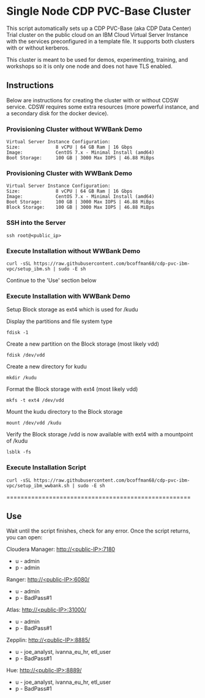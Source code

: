 # Single Node CDP PVC-Base Cluster
This script automatically sets up a CDP PVC-Base (aka CDP Data Center) Trial cluster on the public cloud on an IBM Cloud Virtual Server Instance with the services preconfigured in a template file. It supports both clusters with or without kerberos.

This cluster is meant to be used for demos, experimenting, training, and workshops so it is only one node and does not have TLS enabled.

## Instructions

Below are instructions for creating the cluster with or without CDSW service. CDSW requires some extra resources (more powerful instance, and a secondary disk for the docker device).

### Provisioning Cluster without WWBank Demo
```
Virtual Server Instance Configuration:
Size:             8 vCPU | 64 GB Ram | 16 Gbps
Image:            CentOS 7.x - Minimal Install (amd64)
Boot Storage:     100 GB | 3000 Max IOPS | 46.88 MiBps
```
### Provisioning Cluster with WWBank Demo
```
Virtual Server Instance Configuration:
Size:             8 vCPU | 64 GB Ram | 16 Gbps
Image:            CentOS 7.x - Minimal Install (amd64)
Boot Storage:     100 GB | 3000 Max IOPS | 46.88 MiBps
Block Storage:    100 GB | 3000 Max IOPS | 46.88 MiBps
```

### SSH into the Server
```
ssh root@<public_ip>
```

### Execute Installation without WWBank Demo
```
curl -sSL https://raw.githubusercontent.com/bcoffman68/cdp-pvc-ibm-vpc/setup_ibm.sh | sudo -E sh
```

Continue to the 'Use' section below


### Execute Installation with WWBank Demo
Setup Block storage as ext4 which is used for /kudu

Display the partitions and file system type
```
fdisk -1
```

Create a new partition on the Block storage (most likely vdd)
```
fdisk /dev/vdd
```

Create a new directory for kudu
```
mkdir /kudu
```

Format the Block storage with ext4 (most likely vdd)
```
mkfs -t ext4 /dev/vdd
```

Mount the kudu directory to the Block storage
```
mount /dev/vdd /kudu
```

Verify the Block storage /vdd is now available with ext4 with a mountpoint of /kudu
```
lsblk -fs
```

### Execute Installation Script
```
curl -sSL https://raw.githubusercontent.com/bcoffman68/cdp-pvc-ibm-vpc/setup_ibm_wwbank.sh | sudo -E sh
```

====================================================
## Use
Wait until the script finishes, check for any error. Once the script returns, you can open:

Cloudera Manager:
[http://\<public-IP\>:7180](http://<public-IP>:7180)
- u - admin
- p - admin

Ranger:
[http://\<public-IP\>:6080/](http://<public-IP>:6080)
- u - admin
- p - BadPass#1

Atlas:
[http://\<public-IP\>:31000/](http://<public-IP>:31000)
- u - admin
- p - BadPass#1

Zepplin:
[http://\<public-IP\>:8885/](http://<public-IP>:8885)
- u - joe_analyst, ivanna_eu_hr, etl_user
- p - BadPass#1

Hue:
[http://\<public-IP\>:8889/](http://<public-IP>:8889)
- u - joe_analyst, ivanna_eu_hr, etl_user
- p - BadPass#1


